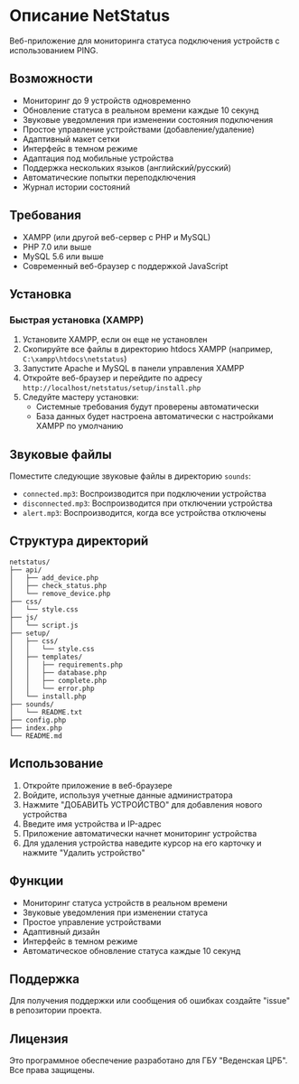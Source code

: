 # Описание NetStatus
Веб-приложение для мониторинга статуса подключения устройств с использованием PING.

## Возможности
- Мониторинг до 9 устройств одновременно
- Обновление статуса в реальном времени каждые 10 секунд
- Звуковые уведомления при изменении состояния подключения
- Простое управление устройствами (добавление/удаление)
- Адаптивный макет сетки
- Интерфейс в темном режиме
- Адаптация под мобильные устройства
- Поддержка нескольких языков (английский/русский)
- Автоматические попытки переподключения
- Журнал истории состояний

## Требования
- XAMPP (или другой веб-сервер с PHP и MySQL)
- PHP 7.0 или выше
- MySQL 5.6 или выше
- Современный веб-браузер с поддержкой JavaScript

## Установка

### Быстрая установка (XAMPP)
1. Установите XAMPP, если он еще не установлен
2. Скопируйте все файлы в директорию htdocs XAMPP (например, `C:\xampp\htdocs\netstatus`)
3. Запустите Apache и MySQL в панели управления XAMPP
4. Откройте веб-браузер и перейдите по адресу `http://localhost/netstatus/setup/install.php`
5. Следуйте мастеру установки:
   - Системные требования будут проверены автоматически
   - База данных будет настроена автоматически с настройками XAMPP по умолчанию

## Звуковые файлы
Поместите следующие звуковые файлы в директорию `sounds`:
- `connected.mp3`: Воспроизводится при подключении устройства
- `disconnected.mp3`: Воспроизводится при отключении устройства
- `alert.mp3`: Воспроизводится, когда все устройства отключены

## Структура директорий

```
netstatus/
├── api/
│   ├── add_device.php
│   ├── check_status.php
│   └── remove_device.php
├── css/
│   └── style.css
├── js/
│   └── script.js
├── setup/
│   ├── css/
│   │   └── style.css
│   ├── templates/
│   │   ├── requirements.php
│   │   ├── database.php
│   │   ├── complete.php
│   │   └── error.php
│   └── install.php
├── sounds/
│   └── README.txt
├── config.php
├── index.php
└── README.md
```

## Использование
1. Откройте приложение в веб-браузере
2. Войдите, используя учетные данные администратора
3. Нажмите "ДОБАВИТЬ УСТРОЙСТВО" для добавления нового устройства
4. Введите имя устройства и IP-адрес
5. Приложение автоматически начнет мониторинг устройства
6. Для удаления устройства наведите курсор на его карточку и нажмите "Удалить устройство"

## Функции
- Мониторинг статуса устройств в реальном времени
- Звуковые уведомления при изменении статуса
- Простое управление устройствами
- Адаптивный дизайн
- Интерфейс в темном режиме
- Автоматическое обновление статуса каждые 10 секунд

## Поддержка
Для получения поддержки или сообщения об ошибках создайте "issue" в репозитории проекта.

## Лицензия
Это программное обеспечение разработано для ГБУ "Веденская ЦРБ". Все права защищены.
